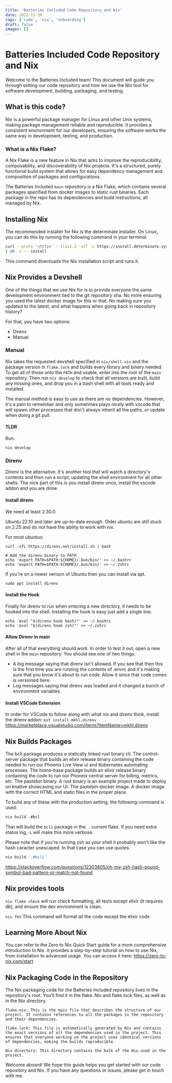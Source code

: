 ```yaml
---
title: 'Batteries Included Code Repository and Nix'
date: 2022-11-30
tags: ['code', 'nix', 'onboarding']
draft: false
images: []
---
```


# Batteries Included Code Repository and Nix

Welcome to the Batteries Included team! This document will guide you through
setting our code repository and how we use the Nix tool for software
development, building, packaging, and testing.

## What is this code?

Nix is a powerful package manager for Linux and other Unix systems, making
package management reliable and reproducible. It provides a consistent
environment for our developers, ensuring the software works the same way in
development, testing, and production.

### What is a Nix Flake?

A Nix Flake is a new feature in Nix that aims to improve the reproducibility,
composability, and discoverability of Nix projects. It's a structured, purely
functional build system that allows for easy dependency management and
composition of packages and configurations.

The Batteries Included `main` repository is a Nix Flake, which contains several
packages specified from docker images to static rust binaries. Each package in
the repo has its dependencies and build instructions, all managed by Nix.

## Installing Nix

The recommended installer for Nix is the determinate installer. On Linux, you
can do this by running the following command in your terminal:

```bash
curl --proto '=https' --tlsv1.2 -sSf -L https://install.determinate.systems/nix
| sh -s -- install
```

This command downloads the Nix installation script and runs it.

## Nix Provides a Devshell

One of the things that we use Nix for is to provide everyone the same
development environment tied to the git repository sha. No more ensuring you
used the latest docker image for this or that. No making sure you updated to the
latest, and what happens when going back in repository history?

For that, you have two options:

- Direnv
- Manual

### Manual

Nix takes the requested devshell specified in `nix/shell.nix` and the package
version in `flake.lock` and builds every library and binary needed. To get all
of those onto the `PATH` and usable, enter into the root of the `main`
repository. Then run `nix develop` to check that all versions are built, build
any missing ones, and drop you in a bash shell with all tools ready and
installed.

The manual method is easy to use as there are no dependencies. However, it's a
pain to remember and only sometimes plays nicely with vscode that will spawn
other processes that don't always inherit all the paths, or update when doing a
git pull.

#### TLDR

Run:

```
nix develop
```

### Direnv

Direnv is the alternative. It's another tool that will watch a directory's
contents and then run a script, updating the shell environment for all other
shells. The nice part of this is you install direnv once, install the vscode
addon and you are done.

#### Install direnv

We need at least 2.30.0.

Ubuntu 22.10 and later are up-to-date enough. Older ubuntu are still stuck on
2.25 and do not have the ability to work with nix.

For most ubuntus:

```
curl -sfL https://direnv.net/install.sh | bash

# Add the direnv binary to PATH
echo 'export PATH=$PATH:${HOME}/.bun/bin/' >> ~/.bashrc
echo 'export PATH=$PATH:${HOME}/.bun/bin/' >> ~/.zshrc
```

If you're on a newer verison of Ubuntu then you can install via apt.

```
sudo apt install direnv
```

#### Install the Hook

Finally for direnv to run when entering a new directory, it needs to be hooked
into the shell. Installing the hook is easy just add a single line.

```
echo 'eval "$(direnv hook bash)"' >> ~/.bashrc
echo 'eval "$(direnv hook zsh)"' >> ~/.zshrc
```

#### Allow Direnv in main

After all of that everything should work. In order to test it out, open a new
shell in the `main` repository. You should see one of two things:

- A log message saying that direnv isn't allowed. If you see that then this is
  the first time you are running the contents of .envrc and it's making sure
  that you know it's about to run code. Allow it since that code comes is
  versioned here.
- Log messages saying that direnv was loaded and it changed a bunch of
  environment variables.

#### Install VSCode Extension

In order for VSCode to follow along with what nix and direnv think, install the
direnv addon: `ext install mkhl.direnv`
https://marketplace.visualstudio.com/items?itemName=mkhl.direnv

## Nix Builds Packages

The bcli package produces a statically linked rust binary cli. The
control-server package that builds an elixir release binary containing the code
needed to run our Phoenix Live View ui and Kubernetes automating processes. The
home-base package builds an elixir release binary containing the code to run our
Phoneix central server for billing, metrics, etc. The pastebin binary. A rust
binary is an example project made to deploy on knative showcasing our UI. The
pastebin-docker image. A docker image with the correct HTML and static files in
the proper place.

To build any of these with the production setting, the following command is
used:

```bash
nix build .#bcl
```

That will build the `bcli` package in the. `.` current flake. If you need extra
status log,`-L` will make this more verbose.

Please note that if you're running zsh as your shell it probably won't like the
hash caracter unescaped. In that case you can use quotes.

```bash
nix build '.#bcli'
```

https://stackoverflow.com/questions/12303805/oh-my-zsh-hash-pound-symbol-bad-pattern-or-match-not-found

## Nix provides tools

`nix flake check` will run check formatting, all tests except elixir (it
requires db), and ensure the dev environment is clean.

`nix fmt` This command will format all the code except the elixir code.

## Learning More About Nix

You can refer to the Zero to Nix Quick Start guide for a more comprehensive
introduction to Nix. It provides a step-by-step tutorial on how to use Nix, from
installation to advanced usage. You can access it here:
https://zero-to-nix.com/start

## Nix Packaging Code in the Repository

The Nix packaging code for the Batteries Included repository lives in the
repository's root. You'll find it in the flake. Nix and flake.lock files, as
well as in the Nix directory.

    flake.nix: This is the main file that describes the structure of our project. It contains references to all the packages in the repository and their dependencies.

    flake.lock: This file is automatically generated by Nix and contains the exact versions of all the dependencies used in the project. This ensures that everyone working on the project uses identical versions of dependencies, making the builds reproducible.

    Nix directory: This directory contains the bulk of the Nix used in the project.

Welcome aboard! We hope this guide helps you get started with our code
repository and Nix. If you have any questions or issues, please get in touch
with me.
